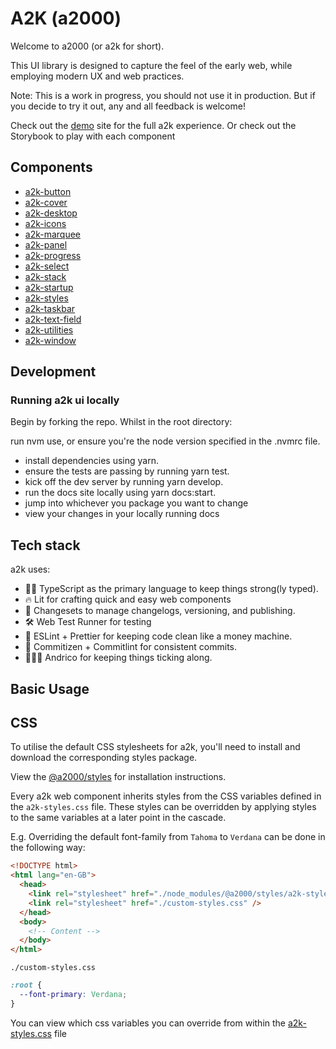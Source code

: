# A2K (a2000)

Welcome to a2000 (or a2k for short).

This UI library is designed to capture the feel of the early web, while employing modern UX and web practices.

Note: This is a work in progress, you should not use it in production. But if you decide to try it out, any and all feedback is welcome!

Check out the [demo](https://a2000.netlify.app) site for the full a2k experience. Or check out the Storybook to play with each component

## Components

- [a2k-button](https://github.com/andrico1234/a2k/tree/main/packages/button)
- [a2k-cover](https://github.com/andrico1234/a2k/tree/main/packages/cover)
- [a2k-desktop](https://github.com/andrico1234/a2k/tree/main/packages/desktop)
- [a2k-icons](https://github.com/andrico1234/a2k/tree/main/packages/icons)
- [a2k-marquee](https://github.com/andrico1234/a2k/tree/main/packages/marquee)
- [a2k-panel](https://github.com/andrico1234/a2k/tree/main/packages/panel)
- [a2k-progress](https://github.com/andrico1234/a2k/tree/main/packages/progress)
- [a2k-select](https://github.com/andrico1234/a2k/tree/main/packages/select)
- [a2k-stack](https://github.com/andrico1234/a2k/tree/main/packages/stack)
- [a2k-startup](https://github.com/andrico1234/a2k/tree/main/packages/startup)
- [a2k-styles](https://github.com/andrico1234/a2k/tree/main/packages/styles)
- [a2k-taskbar](https://github.com/andrico1234/a2k/tree/main/packages/taskbar)
- [a2k-text-field](https://github.com/andrico1234/a2k/tree/main/packages/text-field)
- [a2k-utilities](https://github.com/andrico1234/a2k/tree/main/packages/utilities)
- [a2k-window](https://github.com/andrico1234/a2k/tree/main/packages/window)

## Development

### Running a2k ui locally

Begin by forking the repo. Whilst in the root directory:

run nvm use, or ensure you're the node version specified in the .nvmrc file.

- install dependencies using yarn.
- ensure the tests are passing by running yarn test.
- kick off the dev server by running yarn develop.
- run the docs site locally using yarn docs:start.
- jump into whichever you package you want to change
- view your changes in your locally running docs

## Tech stack

a2k uses:

- 💪🏾 TypeScript as the primary language to keep things strong(ly typed).
- 🔥 Lit for crafting quick and easy web components
- 📝 Changesets to manage changelogs, versioning, and publishing.
- 🛠 Web Test Runner for testing
- 🧼 ESLint + Prettier for keeping code clean like a money machine.
- 🤖 Commitizen + Commitlint for consistent commits.
- 🙋🏽‍♂️ Andrico for keeping things ticking along.

## Basic Usage

## CSS

To utilise the default CSS stylesheets for a2k, you'll need to install and download the corresponding styles package.

View the [@a2000/styles](https://github.com/andrico1234/a2k/tree/main/packages/styles) for installation instructions.

Every a2k web component inherits styles from the CSS variables defined in the `a2k-styles.css` file. These styles can be overridden by applying styles to the same variables at a later point in the cascade.

E.g. Overriding the default font-family from `Tahoma` to `Verdana` can be done in the following way:

```html
<!DOCTYPE html>
<html lang="en-GB">
  <head>
    <link rel="stylesheet" href="./node_modules/@a2000/styles/a2k-styles.css" />
    <link rel="stylesheet" href="./custom-styles.css" />
  </head>
  <body>
    <!-- Content -->
  </body>
</html>
```

`./custom-styles.css `

```css
:root {
  --font-primary: Verdana;
}
```

You can view which css variables you can override from within the [a2k-styles.css](https://github.com/andrico1234/a2k/blob/main/packages/styles/a2k-styles.css) file
